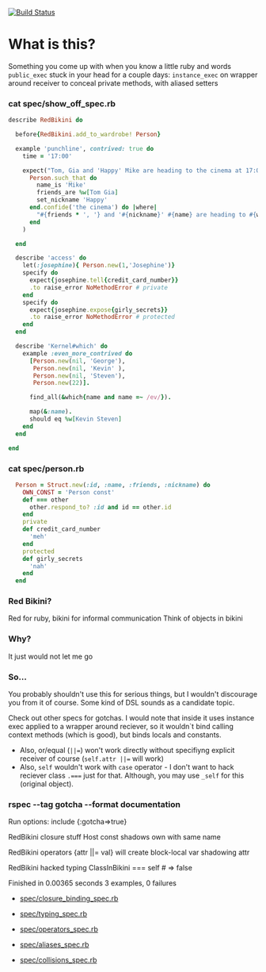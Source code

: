 [![Build Status](https://travis-ci.org/idrozd/red_bikini.png?branch=master)](https://travis-ci.org/idrozd/red_bikini)

# What is this?
Something you come up with when you know a little ruby and words `public_exec` stuck in your head for a couple days:
`instance_exec` on wrapper around receiver to conceal private methods, with aliased setters

### cat spec/show_off_spec.rb
```ruby
describe RedBikini do

  before{RedBikini.add_to_wardrobe! Person}

  example 'punchline', contrived: true do
    time = '17:00'

    expect("Tom, Gia and 'Happy' Mike are heading to the cinema at 17:00").to eq(
      Person.such_that do
        name_is 'Mike'
        friends_are %w[Tom Gia]
        set_nickname 'Happy'
      end.confide('the cinema') do |where|
        "#{friends * ', '} and '#{nickname}' #{name} are heading to #{where} at #{time}"
      end
    )

  end

  describe 'access' do
    let(:josephine){ Person.new(1,'Josephine')}
    specify do
      expect{josephine.tell{credit_card_number}}
      .to raise_error NoMethodError # private
    end
    specify do
      expect{josephine.expose{girly_secrets}}
      .to raise_error NoMethodError # protected
    end
  end

  describe 'Kernel#which' do
    example :even_more_contrived do
      [Person.new(nil, 'George'),
       Person.new(nil, 'Kevin' ),
       Person.new(nil, 'Steven'),
       Person.new(22)].

      find_all(&which{name and name =~ /ev/}).

      map(&:name).
      should eq %w[Kevin Steven]
    end
  end

end

```
### cat spec/person.rb
```ruby
  Person = Struct.new(:id, :name, :friends, :nickname) do
    OWN_CONST = 'Person const'
    def === other
      other.respond_to? :id and id == other.id
    end
    private
    def credit_card_number
      'meh'
    end
    protected
    def girly_secrets
      'nah'
    end
  end

```

### Red Bikini?
Red for ruby, bikini for informal communication
Think of objects in bikini

### Why?
It just would not let me go

### So...
You probably shouldn't use this for serious things, but I wouldn't discourage you from it of course.
Some kind of DSL sounds as a candidate topic.

Check out other specs for gotchas.
I would note that inside it uses instance exec applied to a wrapper around
reciever, so it wouldn`t bind calling context methods (which is good), 
but binds locals and constants.
- Also, or/equal (`||=`) won't work directly without specifiyng explicit receiver of course (`self.attr ||=` will work)
- Also, `self` wouldn't work with `case` operator - I don't want to hack reciever class `.===` just for that.
Although, you may use `_self` for this (original object).

### rspec --tag gotcha --format documentation
Run options: include {:gotcha=>true}

RedBikini
  closure stuff
    Host const shadows own with same name

RedBikini operators
  {attr ||= val} will create block-local var shadowing attr

RedBikini
  hacked typing
    ClassInBikini === self # => false

Finished in 0.00365 seconds
3 examples, 0 failures



- [spec/closure_binding_spec.rb](spec/closure_binding_spec.rb)

- [spec/typing_spec.rb](spec/typing_spec.rb)

- [spec/operators_spec.rb](spec/operators_spec.rb)

- [spec/aliases_spec.rb](spec/aliases_spec.rb)

- [spec/collisions_spec.rb](spec/collisions_spec.rb)

